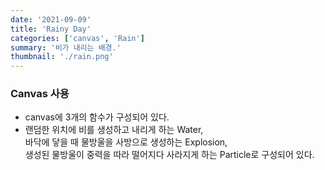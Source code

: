 ```yaml
---
date: '2021-09-09'
title: 'Rainy Day'
categories: ['canvas', 'Rain']
summary: '비가 내리는 배경.'
thumbnail: './rain.png'
---
```


### Canvas 사용

- canvas에 3개의 함수가 구성되어 있다.  
- 랜덤한 위치에 비를 생성하고 내리게 하는 Water,  
  바닥에 닿을 때 물방울을 사방으로 생성하는 Explosion,  
  생성된 물방울이 중력을 따라 떨어지다 사라지게 하는 Particle로 구성되어 있다.
